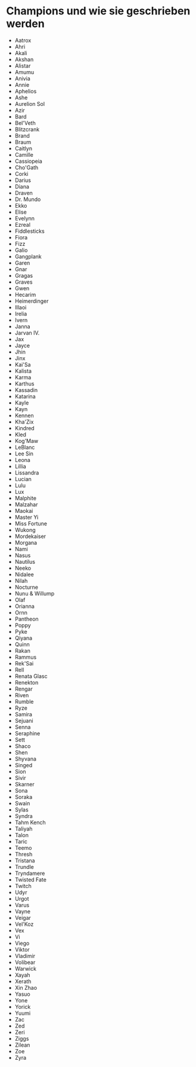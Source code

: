 # Champions und wie sie geschrieben werden

- Aatrox
- Ahri
- Akali
- Akshan
- Alistar
- Amumu
- Anivia
- Annie
- Aphelios
- Ashe
- Aurelion Sol
- Azir
- Bard
- Bel'Veth
- Blitzcrank
- Brand
- Braum
- Caitlyn
- Camille
- Cassiopeia
- Cho'Gath
- Corki
- Darius
- Diana
- Draven
- Dr. Mundo
- Ekko
- Elise
- Evelynn
- Ezreal
- Fiddlesticks
- Fiora
- Fizz
- Galio
- Gangplank
- Garen
- Gnar
- Gragas
- Graves
- Gwen
- Hecarim
- Heimerdinger
- Illaoi
- Irelia
- Ivern
- Janna
- Jarvan IV.
- Jax
- Jayce
- Jhin
- Jinx
- Kai'Sa
- Kalista
- Karma
- Karthus
- Kassadin
- Katarina
- Kayle
- Kayn
- Kennen
- Kha'Zix
- Kindred
- Kled
- Kog'Maw
- LeBlanc
- Lee Sin
- Leona
- Lillia
- Lissandra
- Lucian
- Lulu
- Lux
- Malphite
- Malzahar
- Maokai
- Master Yi
- Miss Fortune
- Wukong
- Mordekaiser
- Morgana
- Nami
- Nasus
- Nautilus
- Neeko
- Nidalee
- Nilah
- Nocturne
- Nunu & Willump
- Olaf
- Orianna
- Ornn
- Pantheon
- Poppy
- Pyke
- Qiyana
- Quinn
- Rakan
- Rammus
- Rek'Sai
- Rell
- Renata Glasc
- Renekton
- Rengar
- Riven
- Rumble
- Ryze
- Samira
- Sejuani
- Senna
- Seraphine
- Sett
- Shaco
- Shen
- Shyvana
- Singed
- Sion
- Sivir
- Skarner
- Sona
- Soraka
- Swain
- Sylas
- Syndra
- Tahm Kench
- Taliyah
- Talon
- Taric
- Teemo
- Thresh
- Tristana
- Trundle
- Tryndamere
- Twisted Fate
- Twitch
- Udyr
- Urgot
- Varus
- Vayne
- Veigar
- Vel'Koz
- Vex
- Vi
- Viego
- Viktor
- Vladimir
- Volibear
- Warwick
- Xayah
- Xerath
- Xin Zhao
- Yasuo
- Yone
- Yorick
- Yuumi
- Zac
- Zed
- Zeri
- Ziggs
- Zilean
- Zoe
- Zyra